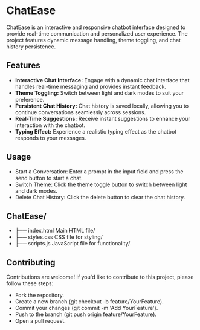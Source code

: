 # ChatEase

ChatEase is an interactive and responsive chatbot interface designed to provide real-time communication and personalized user experience. The project features dynamic message handling, theme toggling, and chat history persistence.

## Features

- **Interactive Chat Interface:** Engage with a dynamic chat interface that handles real-time messaging and provides instant feedback.
- **Theme Toggling:** Switch between light and dark modes to suit your preference.
- **Persistent Chat History:** Chat history is saved locally, allowing you to continue conversations seamlessly across sessions.
- **Real-Time Suggestions:** Receive instant suggestions to enhance your interaction with the chatbot.
- **Typing Effect:** Experience a realistic typing effect as the chatbot responds to your messages.

## Usage
- Start a Conversation: Enter a prompt in the input field and press the send button to start a chat.
- Switch Theme: Click the theme toggle button to switch between light and dark modes.
- Delete Chat History: Click the delete button to clear the chat history.

## ChatEase/
- ├── index.html        Main HTML file/
- ├── styles.css        CSS file for styling/
- ├── scripts.js        JavaScript file for functionality/

## Contributing
Contributions are welcome! If you'd like to contribute to this project, please follow these steps:
- Fork the repository.
- Create a new branch (git checkout -b feature/YourFeature).
- Commit your changes (git commit -m 'Add YourFeature').
- Push to the branch (git push origin feature/YourFeature).
- Open a pull request.
